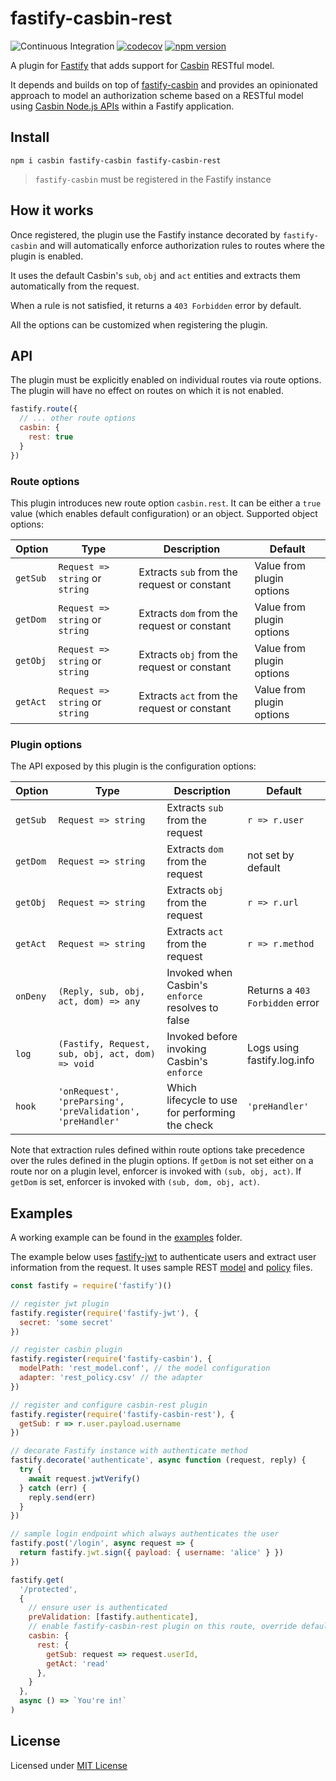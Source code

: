 # fastify-casbin-rest

![Continuous Integration](https://github.com/nearform/fastify-casbin-rest/workflows/ci/badge.svg)
[![codecov](https://codecov.io/gh/nearform/fastify-casbin-rest/branch/master/graph/badge.svg?token=BwsVjvYSJb)](https://codecov.io/gh/nearform/fastify-casbin-rest)
[![npm version](https://badge.fury.io/js/fastify-casbin-rest.svg)](https://badge.fury.io/js/fastify-casbin-rest)

A plugin for [Fastify](http://fastify.io/) that adds support for [Casbin](https://casbin.org/) RESTful model.

It depends and builds on top of [fastify-casbin](https://github.com/nearform/fastify-casbin) and provides an opinionated approach to model an authorization scheme based on a RESTful model using [Casbin Node.js APIs](https://github.com/casbin/node-casbin) within a Fastify application.

## Install

```
npm i casbin fastify-casbin fastify-casbin-rest
```

> `fastify-casbin` must be registered in the Fastify instance

## How it works

Once registered, the plugin use the Fastify instance decorated by `fastify-casbin` and will automatically enforce authorization rules to routes where the plugin is enabled.

It uses the default Casbin's `sub`, `obj` and `act` entities and extracts them automatically from the request.

When a rule is not satisfied, it returns a `403 Forbidden` error by default.

All the options can be customized when registering the plugin.

## API

The plugin must be explicitly enabled on individual routes via route options. The plugin will have no effect on routes on which it is not enabled.

```js
fastify.route({
  // ... other route options
  casbin: {
    rest: true
  }
})
```

### Route options

This plugin introduces new route option `casbin.rest`. It can be either a `true` value (which enables default configuration) or an object.
Supported object options:

| Option   | Type                            | Description                                  | Default                     |
| -------- | ------------------------------- | -------------------------------------------- | --------------------------- |
| `getSub` | `Request => string` or `string` | Extracts `sub` from the request or constant  | Value from plugin options   |
| `getDom` | `Request => string` or `string` | Extracts `dom` from the request or constant  | Value from plugin options   |
| `getObj` | `Request => string` or `string` | Extracts `obj` from the request or constant  | Value from plugin options   |
| `getAct` | `Request => string` or `string` | Extracts `act` from the request or constant  | Value from plugin options   |

### Plugin options

The API exposed by this plugin is the configuration options:

| Option   | Type                                                       | Description                                       | Default                         |
| -------- | ---------------------------------------------------------- | ------------------------------------------------- | ------------------------------- |
| `getSub` | `Request => string`                                        | Extracts `sub` from the request                   | `r => r.user`                   |
| `getDom` | `Request => string`                                        | Extracts `dom` from the request                   |  not set by default             |
| `getObj` | `Request => string`                                        | Extracts `obj` from the request                   | `r => r.url`                    |
| `getAct` | `Request => string`                                        | Extracts `act` from the request                   | `r => r.method`                 |
| `onDeny` | `(Reply, sub, obj, act, dom) => any`                       | Invoked when Casbin's `enforce` resolves to false | Returns a `403 Forbidden` error |
| `log`    | `(Fastify, Request, sub, obj, act, dom) => void`           | Invoked before invoking Casbin's `enforce`        | Logs using fastify.log.info     |
| `hook`   | `'onRequest', 'preParsing', 'preValidation', 'preHandler'` | Which lifecycle to use for performing the check   | `'preHandler'`                  |

Note that extraction rules defined within route options take precedence over the rules defined in the plugin options.
If `getDom` is not set either on a route nor on a plugin level, enforcer is invoked with `(sub, obj, act)`.
If `getDom` is set, enforcer is invoked with `(sub, dom, obj, act)`.

## Examples

A working example can be found in the [examples](examples) folder.

The example below uses [fastify-jwt](https://github.com/fastify/fastify-jwt) to authenticate users and extract user information from the request.
It uses sample REST [model](examples/fastify-casbin-rest-example/config/rest_model.conf) and [policy](examples/fastify-casbin-rest-example/config/rest_policy.csv) files.

```js
const fastify = require('fastify')()

// register jwt plugin
fastify.register(require('fastify-jwt'), {
  secret: 'some secret'
})

// register casbin plugin
fastify.register(require('fastify-casbin'), {
  modelPath: 'rest_model.conf', // the model configuration
  adapter: 'rest_policy.csv' // the adapter
})

// register and configure casbin-rest plugin
fastify.register(require('fastify-casbin-rest'), {
  getSub: r => r.user.payload.username
})

// decorate Fastify instance with authenticate method
fastify.decorate('authenticate', async function (request, reply) {
  try {
    await request.jwtVerify()
  } catch (err) {
    reply.send(err)
  }
})

// sample login endpoint which always authenticates the user
fastify.post('/login', async request => {
  return fastify.jwt.sign({ payload: { username: 'alice' } })
})

fastify.get(
  '/protected',
  {
    // ensure user is authenticated
    preValidation: [fastify.authenticate],
    // enable fastify-casbin-rest plugin on this route, override default "getObj" rule
    casbin: {
      rest: {
        getSub: request => request.userId,
        getAct: 'read'
      },
    }
  },
  async () => `You're in!`
)
```

## License

Licensed under [MIT License](./LICENSE)
